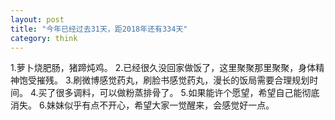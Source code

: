 ```yaml
---
layout: post
title: "今年已经过去31天，距2018年还有334天"
category: think
---
```


1.萝卜烧肥肠，猪蹄炖鸡。
2.已经很久没回家做饭了，这里聚聚那里聚聚，身体精神饱受摧残。
3.刷微博感觉药丸，刷脸书感觉药丸，漫长的饭局需要合理规划时间。
4.买了很多调料，可以做粉蒸排骨了。
5.如果能许个愿望，希望自己能彻底消失。
6.妹妹似乎有点不开心，希望大家一觉醒来，会感觉好一点。
